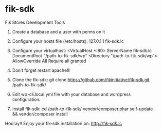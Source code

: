 fik-sdk
=======

Fik Stores Development Tools

1. Create a database and a user with perms on it


2. Configure your hosts file (/etc/hosts):
127.0.1.1 fik-sdk.lc


3. Configure your virtualhost:
<VirtualHost *:80>
    ServerName fik-sdk.lc
    DocumentRoot "/path-to-fik-sdk/wp"
    <Directory "/path-to-fik-sdk/wp">
        AllowOverride All
        Require all granted
    </Directory>
</VirtualHost>

4. Don't forget restart apache!!!


5. Clone the fik-sdk:
git clone https://github.com/fikinitiative/fik-sdk.git /path-to-fik-sdk/


6. Edit wp-cli.local.yml file with your database and wordpress configuration.


7. Install fik-sdk:
cd /path-to-fik-sdk/
vendor/composer.phar self-update && vendor/composer install


Hooray!! Enjoy your fik-sdk installation on:
http://fik-sdk.lc

